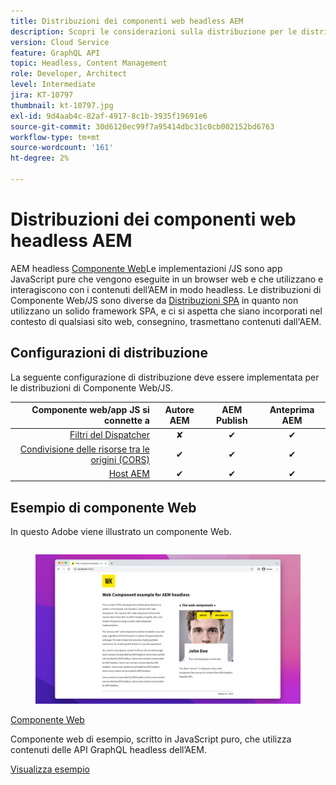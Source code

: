 ```yaml
---
title: Distribuzioni dei componenti web headless AEM
description: Scopri le considerazioni sulla distribuzione per le distribuzioni headless AEM basate su Componente web/JS pure.
version: Cloud Service
feature: GraphQL API
topic: Headless, Content Management
role: Developer, Architect
level: Intermediate
jira: KT-10797
thumbnail: kt-10797.jpg
exl-id: 9d4aab4c-82af-4917-8c1b-3935f19691e6
source-git-commit: 30d6120ec99f7a95414dbc31c0cb002152bd6763
workflow-type: tm+mt
source-wordcount: '161'
ht-degree: 2%

---
```


# Distribuzioni dei componenti web headless AEM

AEM headless [Componente Web](https://developer.mozilla.org/en-US/docs/Web/Web_Components)Le implementazioni /JS sono app JavaScript pure che vengono eseguite in un browser web e che utilizzano e interagiscono con i contenuti dell’AEM in modo headless. Le distribuzioni di Componente Web/JS sono diverse da [Distribuzioni SPA](./spa.md) in quanto non utilizzano un solido framework SPA, e ci si aspetta che siano incorporati nel contesto di qualsiasi sito web, consegnino, trasmettano contenuti dall&#39;AEM.


## Configurazioni di distribuzione

La seguente configurazione di distribuzione deve essere implementata per le distribuzioni di Componente Web/JS.

| Componente web/app JS si connette a | Autore AEM | AEM Publish | Anteprima AEM |
|---------------------------------------------------:|:----------:|:-----------:|:-----------:|
| [Filtri del Dispatcher](./configurations/dispatcher-filters.md) | ✘ | ✔ | ✔ |
| [Condivisione delle risorse tra le origini (CORS)](./configurations/cors.md) | ✔ | ✔ | ✔ |
| [Host AEM](./configurations/aem-hosts.md) | ✔ | ✔ | ✔ |

## Esempio di componente Web

In questo Adobe viene illustrato un componente Web.

<div class="columns is-multiline">
    <!-- Web Component -->
    <div class="column is-half-tablet is-half-desktop is-one-third-widescreen" aria-label="Web Component" tabindex="0">
       <div class="card">
           <div class="card-image">
               <figure class="image is-16by9">
                   <a href="../example-apps/web-component.md" title="Componente Web" tabindex="-1">
                       <img class="is-bordered-r-small" src="../example-apps/assets/web-component/web-component-card.png" alt="Componente Web">
                   </a>
               </figure>
           </div>
           <div class="card-content is-padded-small">
               <div class="content">
                   <p class="headline is-size-6 has-text-weight-bold"><a href="../example-apps/web-component.md" title="Componente Web">Componente Web</a></p>
                   <p class="is-size-6">Componente web di esempio, scritto in JavaScript puro, che utilizza contenuti delle API GraphQL headless dell’AEM.</p>
                   <a href="../example-apps/web-component.md" class="spectrum-Button spectrum-Button--outline spectrum-Button--primary spectrum-Button--sizeM">
                       <span class="spectrum-Button-label has-no-wrap has-text-weight-bold">Visualizza esempio</span>
                   </a>
               </div>
           </div>
       </div>
    </div>
</div>
